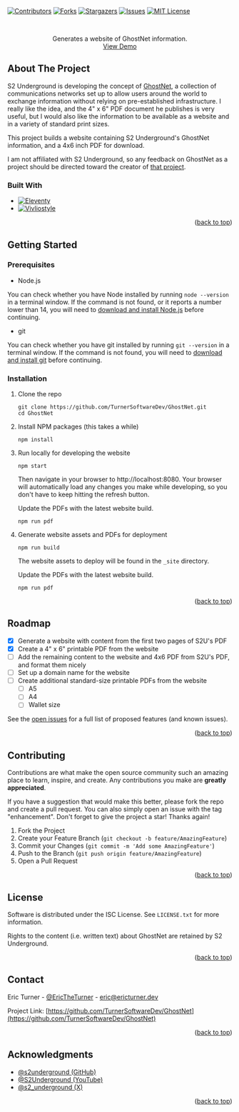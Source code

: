 <a name="readme-top"></a>

<!-- PROJECT SHIELDS -->
[![Contributors][contributors-shield]][contributors-url]
[![Forks][forks-shield]][forks-url]
[![Stargazers][stars-shield]][stars-url]
[![Issues][issues-shield]][issues-url]
[![MIT License][license-shield]][license-url]

<br />
<p align="center">
    Generates a website of GhostNet information.
    <br />
    <a href="https://loquacious-chebakia-ba6931.netlify.app/">View Demo</a>
</p>

## About The Project

S2 Underground is developing the concept of [GhostNet](https://github.com/s2underground/GhostNet), a
collection of communications networks set up to allow users around the world to
exchange information without relying on pre-established infrastructure. I really like
the idea, and the 4" x 6" PDF document he publishes is very useful, but I would also
like the information to be available as a website and in a variety of standard print sizes.

This project builds a website containing S2 Underground's GhostNet information, and
a 4x6 inch PDF for download.

I am not affiliated with S2 Underground, so any feedback on GhostNet as a project
should be directed toward the creator of [that project](https://github.com/s2underground/GhostNet).

### Built With

* [![Eleventy][Eleventy.js]][Eleventy-url]
* [![Vivliostyle][Vivliostyle]][Vivliostyle-url]

<p align="right">(<a href="#readme-top">back to top</a>)</p>

## Getting Started

### Prerequisites

* Node.js

You can check whether you have Node installed by running `node --version` in
a terminal window. If the command is not found, or it reports a number lower than 14,
you will need to [download and install Node.js](https://nodejs.org/en/download) before continuing.

* git

You can check whether you have git installed by running `git --version` in a
terminal window. If the command is not found, you will need to [download and install git](https://git-scm.com/downloads)
before continuing.

### Installation

1. Clone the repo
   ```shell
   git clone https://github.com/TurnerSoftwareDev/GhostNet.git
   cd GhostNet
   ```
2. Install NPM packages (this takes a while)
   ```shell
   npm install
   ```
3. Run locally for developing the website
   ```shell
   npm start
   ```
   Then navigate in your browser to http://localhost:8080. Your browser will
   automatically load any changes you make while developing, so you don't have to keep hitting the
   refresh button.

   Update the PDFs with the latest website build.
   ```shell
   npm run pdf
   ```

4. Generate website assets and PDFs for deployment
   ```shell
   npm run build
   ```
   The website assets to deploy will be found in the `_site` directory.

   Update the PDFs with the latest website build.
   ```shell
   npm run pdf
   ```

<p align="right">(<a href="#readme-top">back to top</a>)</p>

## Roadmap

- [x] Generate a website with content from the first two pages of S2U's PDF
- [x] Create a 4" x 6" printable PDF from the website
- [ ] Add the remaining content to the website and 4x6 PDF from S2U's PDF, and format them nicely
- [ ] Set up a domain name for the website
- [ ] Create additional standard-size printable PDFs from the website
    - [ ] A5
    - [ ] A4
    - [ ] Wallet size

See the [open issues](https://github.com/TurnerSoftwareDev/GhostNet/issues) for a full list of proposed features (and known issues).

<p align="right">(<a href="#readme-top">back to top</a>)</p>

## Contributing

Contributions are what make the open source community such an amazing place to learn, inspire, and create. Any contributions you make are **greatly appreciated**.

If you have a suggestion that would make this better, please fork the repo and create a pull request. You can also simply open an issue with the tag "enhancement".
Don't forget to give the project a star! Thanks again!

1. Fork the Project
2. Create your Feature Branch (`git checkout -b feature/AmazingFeature`)
3. Commit your Changes (`git commit -m 'Add some AmazingFeature'`)
4. Push to the Branch (`git push origin feature/AmazingFeature`)
5. Open a Pull Request

<p align="right">(<a href="#readme-top">back to top</a>)</p>

## License

Software is distributed under the ISC License. See `LICENSE.txt` for more information.

Rights to the content (i.e. written text) about GhostNet are retained by S2 Underground.

<p align="right">(<a href="#readme-top">back to top</a>)</p>

## Contact

Eric Turner - [@EricTheTurner](https://twitter.com/EricTheTurner) - eric@ericturner.dev

Project Link: [https://github.com/TurnerSoftwareDev/GhostNet](https://github.com/TurnerSoftwareDev/GhostNet)

<p align="right">(<a href="#readme-top">back to top</a>)</p>

## Acknowledgments

* [@s2underground (GitHub)](https://github.com/s2underground/GhostNet)
* [@S2Underground (YouTube)](https://www.youtube.com/c/S2Underground)
* [@s2_underground (X)](https://twitter.com/s2_underground)

<p align="right">(<a href="#readme-top">back to top</a>)</p>

<!-- MARKDOWN LINKS & IMAGES -->
<!-- https://www.markdownguide.org/basic-syntax/#reference-style-links -->
[contributors-shield]: https://img.shields.io/github/contributors/TurnerSoftwareDev/GhostNet.svg?style=for-the-badge
[contributors-url]: https://github.com/TurnerSoftwareDev/GhostNet/graphs/contributors
[forks-shield]: https://img.shields.io/github/forks/TurnerSoftwareDev/GhostNet.svg?style=for-the-badge
[forks-url]: https://github.com/TurnerSoftwareDev/GhostNet/network/members
[stars-shield]: https://img.shields.io/github/stars/TurnerSoftwareDev/GhostNet.svg?style=for-the-badge
[stars-url]: https://github.com/TurnerSoftwareDev/GhostNet/stargazers
[issues-shield]: https://img.shields.io/github/issues/TurnerSoftwareDev/GhostNet.svg?style=for-the-badge
[issues-url]: https://github.com/TurnerSoftwareDev/GhostNet/issues
[license-shield]: https://img.shields.io/github/license/TurnerSoftwareDev/GhostNet.svg?style=for-the-badge
[license-url]: https://github.com/TurnerSoftwareDev/GhostNet/blob/master/LICENSE.txt
[Eleventy.js]: https://img.shields.io/badge/11ty-000000?style=for-the-badge
[Eleventy-url]: https://www.11ty.dev
[Vivliostyle]: https://img.shields.io/badge/Vivliostyle-1F4BF8?style=for-the-badge
[Vivliostyle-url]: https://vivliostyle.org
